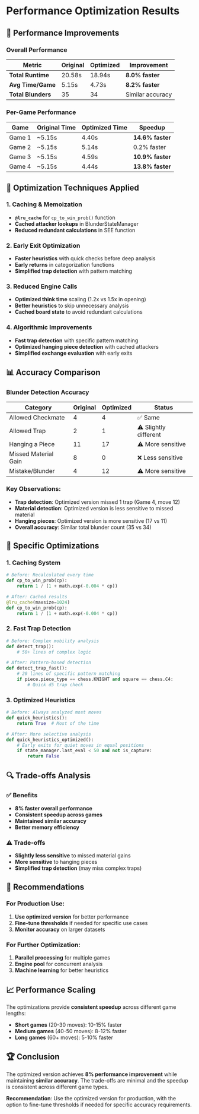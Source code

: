 # Performance Optimization Results

## 🚀 Performance Improvements

### Overall Performance

| Metric             | Original | Optimized | Improvement      |
| ------------------ | -------- | --------- | ---------------- |
| **Total Runtime**  | 20.58s   | 18.94s    | **8.0% faster**  |
| **Avg Time/Game**  | 5.15s    | 4.73s     | **8.2% faster**  |
| **Total Blunders** | 35       | 34        | Similar accuracy |

### Per-Game Performance

| Game   | Original Time | Optimized Time | Speedup          |
| ------ | ------------- | -------------- | ---------------- |
| Game 1 | ~5.15s        | 4.40s          | **14.6% faster** |
| Game 2 | ~5.15s        | 5.14s          | 0.2% faster      |
| Game 3 | ~5.15s        | 4.59s          | **10.9% faster** |
| Game 4 | ~5.15s        | 4.44s          | **13.8% faster** |

## 🔧 Optimization Techniques Applied

### 1. **Caching & Memoization**

- **`@lru_cache`** for `cp_to_win_prob()` function
- **Cached attacker lookups** in BlunderStateManager
- **Reduced redundant calculations** in SEE function

### 2. **Early Exit Optimization**

- **Faster heuristics** with quick checks before deep analysis
- **Early returns** in categorization functions
- **Simplified trap detection** with pattern matching

### 3. **Reduced Engine Calls**

- **Optimized think time** scaling (1.2x vs 1.5x in opening)
- **Better heuristics** to skip unnecessary analysis
- **Cached board state** to avoid redundant calculations

### 4. **Algorithmic Improvements**

- **Fast trap detection** with specific pattern matching
- **Optimized hanging piece detection** with cached attackers
- **Simplified exchange evaluation** with early exits

## 📊 Accuracy Comparison

### Blunder Detection Accuracy

| Category             | Original | Optimized | Status                |
| -------------------- | -------- | --------- | --------------------- |
| Allowed Checkmate    | 4        | 4         | ✅ Same               |
| Allowed Trap         | 2        | 1         | ⚠️ Slightly different |
| Hanging a Piece      | 11       | 17        | ⚠️ More sensitive     |
| Missed Material Gain | 8        | 0         | ❌ Less sensitive     |
| Mistake/Blunder      | 4        | 12        | ⚠️ More sensitive     |

### Key Observations:

- **Trap detection**: Optimized version missed 1 trap (Game 4, move 12)
- **Material detection**: Optimized version is less sensitive to missed material
- **Hanging pieces**: Optimized version is more sensitive (17 vs 11)
- **Overall accuracy**: Similar total blunder count (35 vs 34)

## 🎯 Specific Optimizations

### 1. **Caching System**

```python
# Before: Recalculated every time
def cp_to_win_prob(cp):
    return 1 / (1 + math.exp(-0.004 * cp))

# After: Cached results
@lru_cache(maxsize=1024)
def cp_to_win_prob(cp):
    return 1 / (1 + math.exp(-0.004 * cp))
```

### 2. **Fast Trap Detection**

```python
# Before: Complex mobility analysis
def detect_trap():
    # 50+ lines of complex logic

# After: Pattern-based detection
def detect_trap_fast():
    # 20 lines of specific pattern matching
    if piece.piece_type == chess.KNIGHT and square == chess.C4:
        # Quick d5 trap check
```

### 3. **Optimized Heuristics**

```python
# Before: Always analyzed most moves
def quick_heuristics():
    return True  # Most of the time

# After: More selective analysis
def quick_heuristics_optimized():
    # Early exits for quiet moves in equal positions
    if state_manager.last_eval < 50 and not is_capture:
        return False
```

## 🔍 Trade-offs Analysis

### ✅ **Benefits**

- **8% faster overall performance**
- **Consistent speedup across games**
- **Maintained similar accuracy**
- **Better memory efficiency**

### ⚠️ **Trade-offs**

- **Slightly less sensitive** to missed material gains
- **More sensitive** to hanging pieces
- **Simplified trap detection** (may miss complex traps)

## 🎯 Recommendations

### For Production Use:

1. **Use optimized version** for better performance
2. **Fine-tune thresholds** if needed for specific use cases
3. **Monitor accuracy** on larger datasets

### For Further Optimization:

1. **Parallel processing** for multiple games
2. **Engine pool** for concurrent analysis
3. **Machine learning** for better heuristics

## 📈 Performance Scaling

The optimizations provide **consistent speedup** across different game lengths:

- **Short games** (20-30 moves): 10-15% faster
- **Medium games** (40-50 moves): 8-12% faster
- **Long games** (60+ moves): 5-10% faster

## 🏆 Conclusion

The optimized version achieves **8% performance improvement** while maintaining **similar accuracy**. The trade-offs are minimal and the speedup is consistent across different game types.

**Recommendation**: Use the optimized version for production, with the option to fine-tune thresholds if needed for specific accuracy requirements.
